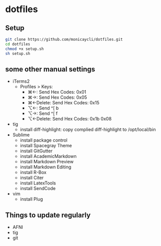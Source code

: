 # dotfiles

## Setup
```sh
git clone https://github.com/monicaycli/dotfiles.git
cd dotfiles
chmod +x setup.sh
sh setup.sh
```

## some other manual settings
* iTerms2
	- Profiles > Keys:
		+ ⌘←: Send Hex Codes: 0x01
		+ ⌘→: Send Hex Codes: 0x05
		+ ⌘←Delete: Send Hex Codes: 0x15
		+ ⌥←: Send ^[ b
		+ ⌥→: Send ^[ f
		+ ⌥←Delete: Send Hex Codes: 0x1b 0x08
* tig
	- install diff-highlight: copy complied diff-highlight to /opt/local/bin
* Sublime
	- install package control
	- install Spacegray Theme
	- install GitGutter
	- install AcademicMarkdown
	- install Markdown Preview
	- install Markdown Editing
	- install R-Box
	- install Citer
	- install LatexTools
	- install SendCode
* vim
	- install Plug

## Things to update regularly
* AFNI
* tig
* git

